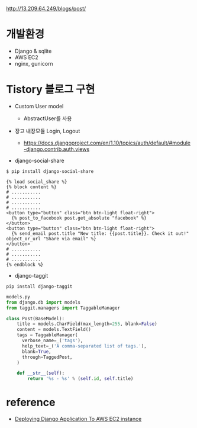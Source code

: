 http://13.209.64.249/blogs/post/

# 개발환경
- Django & sqlite
- AWS EC2
- nginx, gunicorn


# Tistory 블로그 구현

- Custom User model
  - AbstractUser를 사용

- 장고 내장모듈 Login, Logout
  - https://docs.djangoproject.com/en/1.10/topics/auth/default/#module-django.contrib.auth.views

- django-social-share
```
$ pip install django-social-share
```

```django
{% load social_share %}
{% block content %}
# ...........
# ...........
# ...........
# ...........
<button type="button" class="btn btn-light float-right">
  {% post_to_facebook post.get_absolute "facebook" %}
</button>
<button type="button" class="btn btn-light float-right">
  {% send_email post.title "New title: {{post.title}}. Check it out!" object_or_url "Share via email" %}
</button>
# ...........
# ...........
# ...........
{% endblock %}
```
- django-taggit

```
pip install django-taggit
```
```python
models.py
from django.db import models
from taggit.managers import TaggableManager

class Post(BaseModel):
    title = models.CharField(max_length=255, blank=False)
    content = models.TextField()
    tags = TaggableManager(
      verbose_name=_('tags'),
      help_text=_('A comma-separated list of tags.'),
      blank=True,
      through=TaggedPost,
    )

    def __str__(self):
        return '%s - %s' % (self.id, self.title)
```

# reference
  - [Deploying Django Application To AWS EC2 instance](https://dev.to/subhamuralikrishna/deploying-django-application-to-aws-ec2-instance-2a81)